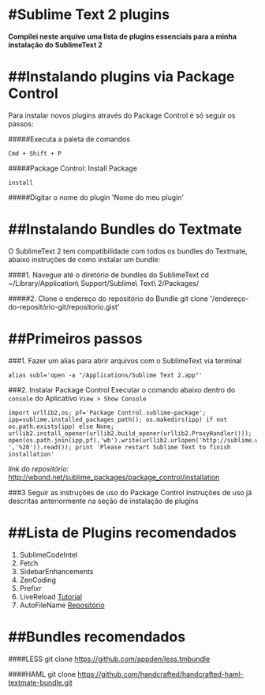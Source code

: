 #Sublime Text 2 plugins
===

**Compilei neste arquivo uma lista de plugins essenciais para a minha instalação do SublimeText 2**


##Instalando plugins via Package Control
===
Para instalar novos plugins através do Package Control é só seguir os passos:

#####Executa a paleta de comandos

	Cmd + Shift + P
	
#####Package Control: Install Package

	install
	
#####Digitar o nome do plugin
	'Nome do meu plugin'


##Instalando Bundles do Textmate
===
O SublimeText 2 tem compatibilidade com todos os bundles do Textmate, abaixo instruções de como instalar um bundle:

####1. Navegue até o diretório de bundles do SublimeText
	cd ~/Library/Application\ Support/Sublime\ Text\ 2/Packages/

#####2. Clone o endereço do repositório do Bundle
	git clone '/endereço-do-repositório-git/repositorio.gist' 

##Primeiros passos
===

###1. Fazer um alias para abrir arquivos com o SublimeText via terminal

	alias subl='open -a "/Applications/Sublime Text 2.app"'

###2. Instalar Package Control
Executar o comando abaixo dentro do `console` do Aplicativo `View > Show Console`

	import urllib2,os; pf='Package Control.sublime-package'; ipp=sublime.installed_packages_path(); os.makedirs(ipp) if not os.path.exists(ipp) else None; urllib2.install_opener(urllib2.build_opener(urllib2.ProxyHandler())); open(os.path.join(ipp,pf),'wb').write(urllib2.urlopen('http://sublime.wbond.net/'+pf.replace(' ','%20')).read()); print 'Please restart Sublime Text to finish installation'

*link do repositório:* <http://wbond.net/sublime_packages/package_control/installation> 

###3 Seguir as instruções de uso do Package Control
instruções de uso já descritas anteriormente na seção de instalação de plugins

##Lista de Plugins recomendados
===

1. SublimeCodeIntel
2. Fetch
3. SidebarEnhancements
4. ZenCoding
5. Prefixr
6. LiveReload [Tutorial](http://shoogledesigns.com/blog/blog/2012/07/23/sublime-text-2-package-control-and-livereload/)
7. AutoFileName [Repositório](https://github.com/BoundInCode/AutoFileName)

##Bundles recomendados
===

####LESS
	git clone https://github.com/appden/less.tmbundle
	
####HAML
	git clone https://github.com/handcrafted/handcrafted-haml-textmate-bundle.git
